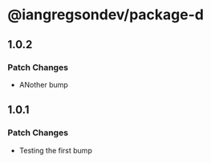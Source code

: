 # @iangregsondev/package-d

## 1.0.2

### Patch Changes

- ANother bump

## 1.0.1

### Patch Changes

- Testing the first bump
